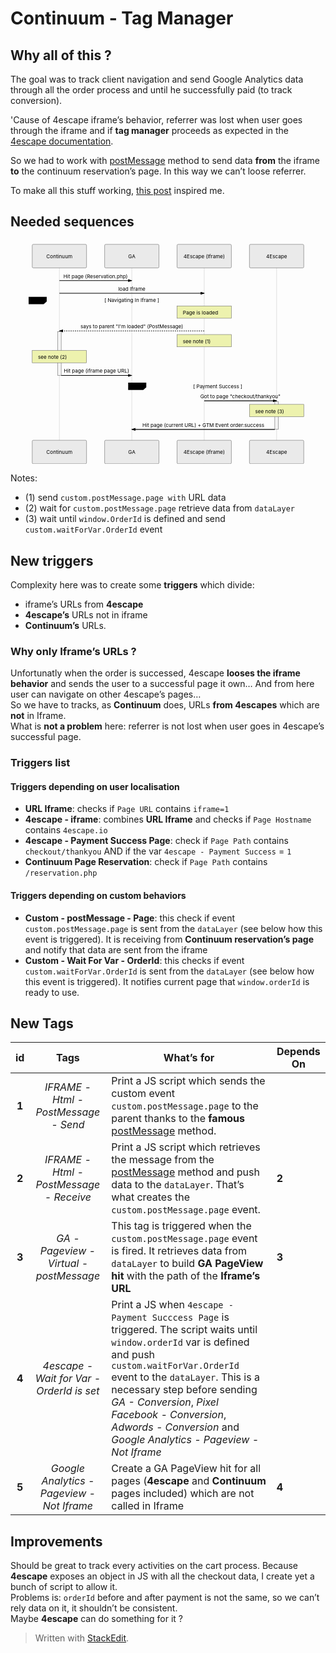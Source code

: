 
<h1 id="continuum---tag-manager">Continuum - Tag Manager</h1>
<h2 id="why-all-of-this-">Why all of this ?</h2>
<p>The goal was to track client navigation and send Google Analytics data through all the order process and until he successfully paid (to track conversion).</p>
<p>'Cause of 4escape iframe’s behavior, referrer was lost when user goes through the iframe and if <strong>tag manager</strong> proceeds as expected in the <a href="https://4escape.groovehq.com/knowledge_base/topics/configurer-google-tag-manager-pour-analytics-adwords-et-facebook-pixel">4escape documentation</a>.</p>
<p>So we had to work with <a href="https://developer.mozilla.org/fr/docs/Web/API/Window/postMessage">postMessage</a> method to send data <strong>from</strong> the iframe <strong>to</strong> the continuum reservation’s page. In this way we can’t loose referrer.</p>
<p>To make all this stuff working, <a href="https://datarunsdeep.com.au/blog/how-track-iframes-google-tag-manager">this post</a> inspired me.</p>
<h2 id="needed-sequences">Needed sequences</h2>
<div class="mermaid"><svg xmlns="http://www.w3.org/2000/svg" id="mermaid-svg-UV2FSIKfUpqaNiqy" height="100%" width="100%" style="max-width:870px;" viewBox="-60 -10 870 617"><g></g><g><line id="actor8" x1="75" y1="5" x2="75" y2="606" class="actor-line" stroke-width="0.5px" stroke="#999"></line><rect x="0" y="0" fill="#eaeaea" stroke="#666" width="150" height="65" rx="3" ry="3" class="actor"></rect><text x="75" y="32.5" dominant-baseline="central" alignment-baseline="central" class="actor" style="text-anchor: middle;"><tspan x="75" dy="0">Continuum</tspan></text></g><g><line id="actor9" x1="275" y1="5" x2="275" y2="606" class="actor-line" stroke-width="0.5px" stroke="#999"></line><rect x="200" y="0" fill="#eaeaea" stroke="#666" width="150" height="65" rx="3" ry="3" class="actor"></rect><text x="275" y="32.5" dominant-baseline="central" alignment-baseline="central" class="actor" style="text-anchor: middle;"><tspan x="275" dy="0">GA</tspan></text></g><g><line id="actor10" x1="475" y1="5" x2="475" y2="606" class="actor-line" stroke-width="0.5px" stroke="#999"></line><rect x="400" y="0" fill="#eaeaea" stroke="#666" width="150" height="65" rx="3" ry="3" class="actor"></rect><text x="475" y="32.5" dominant-baseline="central" alignment-baseline="central" class="actor" style="text-anchor: middle;"><tspan x="475" dy="0">4Escape (Iframe)</tspan></text></g><g><line id="actor11" x1="675" y1="5" x2="675" y2="606" class="actor-line" stroke-width="0.5px" stroke="#999"></line><rect x="600" y="0" fill="#eaeaea" stroke="#666" width="150" height="65" rx="3" ry="3" class="actor"></rect><text x="675" y="32.5" dominant-baseline="central" alignment-baseline="central" class="actor" style="text-anchor: middle;"><tspan x="675" dy="0">4Escape</tspan></text></g><defs><marker id="arrowhead" refX="5" refY="2" markerWidth="6" markerHeight="4" orient="auto"><path d="M 0,0 V 4 L6,2 Z"></path></marker></defs><defs><marker id="crosshead" markerWidth="15" markerHeight="8" orient="auto" refX="16" refY="4"><path fill="black" stroke="#000000" stroke-width="1px" d="M 9,2 V 6 L16,4 Z" style="stroke-dasharray: 0, 0;"></path><path fill="none" stroke="#000000" stroke-width="1px" d="M 0,1 L 6,7 M 6,1 L 0,7" style="stroke-dasharray: 0, 0;"></path></marker></defs><g><text x="175" y="93" class="messageText" style="text-anchor: middle;">Hit page (Reservation.php)</text><line x1="75" y1="100" x2="275" y2="100" class="messageLine0" stroke-width="2" stroke="black" marker-end="url(#arrowhead)" style="fill: none;"></line></g><g><text x="275" y="128" class="messageText" style="text-anchor: middle;">load Iframe</text><line x1="75" y1="135" x2="475" y2="135" class="messageLine0" stroke-width="2" stroke="black" marker-end="url(#arrowhead)" style="fill: none;"></line></g><g><rect x="400" y="170" fill="#EDF2AE" stroke="#666" width="150" height="34" rx="0" ry="0" class="note"></rect><text x="396" y="194" fill="black" class="noteText"><tspan x="416" fill="black">Page is loaded</tspan></text></g><g><text x="275" y="232" class="messageText" style="text-anchor: middle;">says to parent "I'm loaded" (PostMessage)</text><line x1="475" y1="239" x2="75" y2="239" class="messageLine1" stroke-width="2" stroke="black" marker-end="url(#arrowhead)" style="stroke-dasharray: 3, 3; fill: none;"></line></g><g><rect x="70" y="241" fill="#f4f4f4" stroke="#666" width="10" height="121" rx="0" ry="0"></rect></g><g><rect x="400" y="249" fill="#EDF2AE" stroke="#666" width="150" height="34" rx="0" ry="0" class="note"></rect><text x="396" y="273" fill="black" class="noteText"><tspan x="416" fill="black">see note (1)</tspan></text></g><g><rect x="0" y="293" fill="#EDF2AE" stroke="#666" width="150" height="34" rx="0" ry="0" class="note"></rect><text x="-4" y="317" fill="black" class="noteText"><tspan x="16" fill="black">see note (2)</tspan></text></g><g><text x="177.5" y="355" class="messageText" style="text-anchor: middle;">Hit page (iframe page URL)</text><line x1="80" y1="362" x2="275" y2="362" class="messageLine0" stroke-width="2" stroke="black" marker-end="url(#arrowhead)" style="fill: none;"></line></g><g><line x1="-10" y1="145" x2="560" y2="145" class="loopLine"></line><line x1="560" y1="145" x2="560" y2="372" class="loopLine"></line><line x1="-10" y1="372" x2="560" y2="372" class="loopLine"></line><line x1="-10" y1="145" x2="-10" y2="372" class="loopLine"></line><polygon points="-10,145 40,145 40,158 31.6,165 -10,165" class="labelBox"></polygon><text x="-2.5" y="160" fill="black" class="labelText"><tspan x="-2.5" fill="black">loop</tspan></text><text x="275" y="160" fill="black" class="loopText" style="text-anchor: middle;"><tspan x="275" fill="black">[ Navigating In Iframe ]</tspan></text></g><g><text x="575" y="425" class="messageText" style="text-anchor: middle;">Got to page "checkout/thankyou"</text><line x1="475" y1="432" x2="675" y2="432" class="messageLine0" stroke-width="2" stroke="black" marker-end="url(#arrowhead)" style="fill: none;"></line></g><g><rect x="670" y="434" fill="#f4f4f4" stroke="#666" width="10" height="77" rx="0" ry="0"></rect></g><g><rect x="600" y="442" fill="#EDF2AE" stroke="#666" width="150" height="34" rx="0" ry="0" class="note"></rect><text x="596" y="466" fill="black" class="noteText"><tspan x="616" fill="black">see note (3)</tspan></text></g><g><text x="472.5" y="504" class="messageText" style="text-anchor: middle;">Hit page (current URL) + GTM Event order:success</text><line x1="670" y1="511" x2="275" y2="511" class="messageLine0" stroke-width="2" stroke="black" marker-end="url(#arrowhead)" style="fill: none;"></line></g><g><line x1="265" y1="382" x2="760" y2="382" class="loopLine"></line><line x1="760" y1="382" x2="760" y2="521" class="loopLine"></line><line x1="265" y1="521" x2="760" y2="521" class="loopLine"></line><line x1="265" y1="382" x2="265" y2="521" class="loopLine"></line><polygon points="265,382 315,382 315,395 306.6,402 265,402" class="labelBox"></polygon><text x="272.5" y="397" fill="black" class="labelText"><tspan x="272.5" fill="black">alt</tspan></text><text x="512.5" y="397" fill="black" class="loopText" style="text-anchor: middle;"><tspan x="512.5" fill="black">[ Payment Success ]</tspan></text></g><g><rect x="0" y="541" fill="#eaeaea" stroke="#666" width="150" height="65" rx="3" ry="3" class="actor"></rect><text x="75" y="573.5" dominant-baseline="central" alignment-baseline="central" class="actor" style="text-anchor: middle;"><tspan x="75" dy="0">Continuum</tspan></text></g><g><rect x="200" y="541" fill="#eaeaea" stroke="#666" width="150" height="65" rx="3" ry="3" class="actor"></rect><text x="275" y="573.5" dominant-baseline="central" alignment-baseline="central" class="actor" style="text-anchor: middle;"><tspan x="275" dy="0">GA</tspan></text></g><g><rect x="400" y="541" fill="#eaeaea" stroke="#666" width="150" height="65" rx="3" ry="3" class="actor"></rect><text x="475" y="573.5" dominant-baseline="central" alignment-baseline="central" class="actor" style="text-anchor: middle;"><tspan x="475" dy="0">4Escape (Iframe)</tspan></text></g><g><rect x="600" y="541" fill="#eaeaea" stroke="#666" width="150" height="65" rx="3" ry="3" class="actor"></rect><text x="675" y="573.5" dominant-baseline="central" alignment-baseline="central" class="actor" style="text-anchor: middle;"><tspan x="675" dy="0">4Escape</tspan></text></g></svg></div>
<p>Notes:</p>
<ul>
<li>(1) send <code>custom.postMessage.page with</code> URL data</li>
<li>(2) wait for <code>custom.postMessage.page</code> retrieve data from <code>dataLayer</code></li>
<li>(3) wait until <code>window.OrderId</code> is defined  and send <code>custom.waitForVar.OrderId</code> event</li>
</ul>
<h2 id="new-triggers">New triggers</h2>
<p>Complexity here was to create some <strong>triggers</strong> which divide:</p>
<ul>
<li>iframe’s URLs from <strong>4escape</strong></li>
<li><strong>4escape’s</strong> URLs not in iframe</li>
<li><strong>Continuum’s</strong> URLs.</li>
</ul>
<h3 id="why-only-iframes-urls-">Why only Iframe’s URLs ?</h3>
<p>Unfortunatly when the order is successed, 4escape <strong>looses the iframe behavior</strong> and sends the user to a successful page it own… And from here user can navigate on other 4escape’s pages…<br>
So we have to tracks, as <strong>Continuum</strong> does, URLs <strong>from 4escapes</strong> which are <strong>not</strong> in Iframe.<br>
What is <strong>not a problem</strong> here: referrer is not lost when user goes in 4escape’s successful page.</p>
<h3 id="triggers-list">Triggers list</h3>
<h4 id="triggers-depending-on-user-localisation">Triggers depending on user localisation</h4>
<ul>
<li><strong>URL Iframe</strong>: checks if <code>Page URL</code> contains <code>iframe=1</code></li>
<li><strong>4escape - iframe</strong>: combines <strong>URL Iframe</strong> and checks if <code>Page Hostname</code> contains <code>4escape.io</code></li>
<li><strong>4escape - Payment Success Page</strong>: check if <code>Page Path</code> contains <code>checkout/thankyou</code> AND if the var <code>4escape - Payment Success</code> = <code>1</code></li>
<li><strong>Continuum Page Reservation</strong>: check if <code>Page Path</code> contains <code>/reservation.php</code></li>
</ul>
<h4 id="triggers-depending-on-custom-behaviors">Triggers depending on custom behaviors</h4>
<ul>
<li><strong>Custom - postMessage - Page</strong>: this check if event <code>custom.postMessage.page</code> is sent from the <code>dataLayer</code> (see below how this event is triggered). It is receiving from <strong>Continuum reservation’s page</strong> and notify that data are sent from the iframe</li>
<li><strong>Custom - Wait For Var - OrderId</strong>: this checks if event <code>custom.waitForVar.OrderId</code> is sent from the <code>dataLayer</code> (see below how this event is triggered). It notifies current page that <code>window.orderId</code> is ready to use.</li>
</ul>
<h2 id="new-tags">New Tags</h2>

<table>
<thead>
<tr>
<th align="center">id</th>
<th align="center">Tags</th>
<th>What’s for</th>
<th>Depends On</th>
</tr>
</thead>
<tbody>
<tr>
<td align="center"><strong>1</strong></td>
<td align="center"><em>IFRAME - Html - PostMessage - Send</em></td>
<td>Print a JS script which sends the custom event <code>custom.postMessage.page</code> to the parent thanks to the <strong>famous</strong> <a href="https://developer.mozilla.org/fr/docs/Web/API/Window/postMessage">postMessage</a>  method.</td>
<td></td>
</tr>
<tr>
<td align="center"><strong>2</strong></td>
<td align="center"><em>IFRAME - Html - PostMessage - Receive</em></td>
<td>Print a JS script which retrieves the message from  the <a href="https://developer.mozilla.org/fr/docs/Web/API/Window/postMessage">postMessage</a>  method and push data to the <code>dataLayer</code>. That’s what creates the <code>custom.postMessage.page</code> event.</td>
<td><strong>2</strong></td>
</tr>
<tr>
<td align="center"><strong>3</strong></td>
<td align="center"><em>GA - Pageview - Virtual - postMessage</em></td>
<td>This tag is triggered when the <code>custom.postMessage.page</code> event is fired. It retrieves data from <code>dataLayer</code> to build <strong>GA PageView hit</strong> with the path of the <strong>Iframe’s URL</strong></td>
<td><strong>3</strong></td>
</tr>
<tr>
<td align="center"><strong>4</strong></td>
<td align="center"><em>4escape - Wait for Var - OrderId is set</em></td>
<td>Print a JS when  <code>4escape - Payment Succcess Page</code> is triggered. The script waits until <code>window.orderId</code> var is defined and push <code>custom.waitForVar.OrderId</code> event to the <code>dataLayer</code>. This is a necessary step before sending <em>GA - Conversion</em>, <em>Pixel Facebook - Conversion</em>, <em>Adwords - Conversion</em>  and <em>Google Analytics - Pageview - Not Iframe</em></td>
<td></td>
</tr>
<tr>
<td align="center"><strong>5</strong></td>
<td align="center"><em>Google Analytics - Pageview - Not Iframe</em></td>
<td>Create a GA PageView hit for all pages (<strong>4escape</strong> and <strong>Continuum</strong> pages included) which are not called in Iframe</td>
<td><strong>4</strong></td>
</tr>
</tbody>
</table><h2 id="improvements">Improvements</h2>
<p>Should be great to track every activities on the cart process. Because <strong>4escape</strong> exposes an object in JS with all the checkout data, I create yet a bunch of script to allow it.<br>
Problems is: <code>orderId</code> before and after payment is not the same, so we can’t rely data on it, it shouldn’t be consistent.<br>
Maybe <strong>4escape</strong> can do something for it ?</p>
<blockquote>
<p>Written with <a href="https://stackedit.io/">StackEdit</a>.</p>
</blockquote>

<!--stackedit_data:
eyJwcm9wZXJ0aWVzIjoiZXh0ZW5zaW9uczpcblx0bWVybWFpZD
pcbiAgICBcdGVuYWJsZWQ6IHRydWVcbiIsImhpc3RvcnkiOlsx
Mzk0OTc5NTI2XX0=
-->
